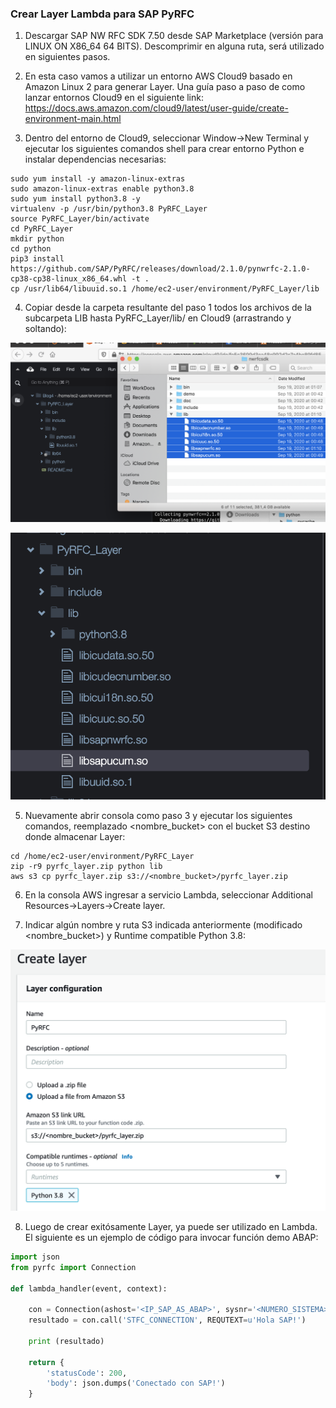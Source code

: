 ### Crear Layer Lambda para SAP PyRFC

1) Descargar SAP NW RFC SDK 7.50 desde SAP Marketplace (versión para LINUX ON X86_64 64 BITS). Descomprimir en alguna ruta, será utilizado en siguientes pasos.

2) En esta caso vamos a utilizar un entorno AWS Cloud9 basado en Amazon Linux 2 para generar Layer. Una guía paso a paso de como lanzar entornos Cloud9 en el siguiente link: https://docs.aws.amazon.com/cloud9/latest/user-guide/create-environment-main.html

3) Dentro del entorno de Cloud9, seleccionar Window->New Terminal y ejecutar los siguientes comandos shell para crear entorno Python e instalar dependencias necesarias:

```console
sudo yum install -y amazon-linux-extras
sudo amazon-linux-extras enable python3.8
sudo yum install python3.8 -y
virtualenv -p /usr/bin/python3.8 PyRFC_Layer
source PyRFC_Layer/bin/activate
cd PyRFC_Layer
mkdir python
cd python
pip3 install https://github.com/SAP/PyRFC/releases/download/2.1.0/pynwrfc-2.1.0-cp38-cp38-linux_x86_64.whl -t .
cp /usr/lib64/libuuid.so.1 /home/ec2-user/environment/PyRFC_Layer/lib
```

4) Copiar desde la carpeta resultante del paso 1 todos los archivos de la subcarpeta LIB hasta PyRFC_Layer/lib/ en Cloud9 (arrastrando y soltando):

![](images/Lambda_Layer_PyRFC_ES/2020-11-20T19-35-32.png)

![](images/Lambda_Layer_PyRFC_ES/2020-11-20T19-37-02.png)


5) Nuevamente abrir consola como paso 3 y ejecutar los siguientes comandos, reemplazado <nombre_bucket> con el bucket S3 destino donde almacenar Layer:

```console
cd /home/ec2-user/environment/PyRFC_Layer
zip -r9 pyrfc_layer.zip python lib
aws s3 cp pyrfc_layer.zip s3://<nombre_bucket>/pyrfc_layer.zip
```

6) En la consola AWS ingresar a servicio Lambda, seleccionar Additional Resources->Layers->Create layer.

7) Indicar algún nombre y ruta S3 indicada anteriormente (modificado <nombre_bucket>) y Runtime compatible Python 3.8:

![](images/Lambda_Layer_PyRFC_ES/2020-11-20T19-45-39.png)

8) Luego de crear exitósamente Layer, ya puede ser utilizado en Lambda. El siguiente es un ejemplo de código para invocar función demo ABAP:

```python
import json
from pyrfc import Connection

def lambda_handler(event, context):

    con = Connection(ashost='<IP_SAP_AS_ABAP>', sysnr='<NUMERO_SISTEMA>', client='<MANDANTE>', user='<USUARIO>', passwd='<PASSWORD>')
    resultado = con.call('STFC_CONNECTION', REQUTEXT=u'Hola SAP!')

    print (resultado)  

    return {
        'statusCode': 200,
        'body': json.dumps('Conectado con SAP!')
    }
```
